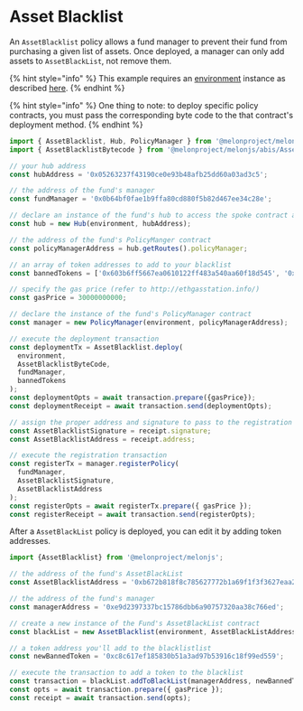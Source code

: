 # Asset Blacklist

An `AssetBlacklist` policy allows a fund manager to prevent their fund from purchasing a given list of assets. Once deployed, a manager can only add assets to `AssetBlackList`, not remove them. 

{% hint style="info" %}
This example requires an [environment](../../building-blocks/environment/) instance as described [here](../../building-blocks/environment/).
{% endhint %}

{% hint style="info" %}
One thing to note: to deploy specific policy contracts, you must pass the corresponding byte code to the that contract's deployment method.
{% endhint %}

```javascript
import { AssetBlacklist, Hub, PolicyManager } from '@melonproject/melonjs';
import { AssetBlacklistBytecode } from '@melonproject/melonjs/abis/AssetBlacklist.bin';

// your hub address
const hubAddress = '0x05263237f43190ce0e93b48afb25dd60a03ad3c5';

// the address of the fund's manager 
const fundManager = '0x0b64bf0fae1b9ffa80cd880f5b82d467ee34c28e'; 

// declare an instance of the fund's hub to access the spoke contract addresses
const hub = new Hub(environment, hubAddress);

// the address of the fund's PolicyManger contract
const policyManagerAddress = hub.getRoutes().policyManager; 

// an array of token addresses to add to your blacklist
const bannedTokens = ['0x603b6ff5667ea0610122ff483a540aa60f18d545', '0x83a422230f49ce9ab2d8e75c3d493a6ccf91e36a']; 

// specify the gas price (refer to http://ethgasstation.info/)
const gasPrice = 30000000000; 

// declare the instance of the fund's PolicyManager contract
const manager = new PolicyManager(environment, policyManagerAddress);

// execute the deployment transaction
const deploymentTx = AssetBlacklist.deploy(
  environment, 
  AssetBlacklistByteCode, 
  fundManager, 
  bannedTokens
);
const deploymentOpts = await transaction.prepare({gasPrice});
const deploymentReceipt = await transaction.send(deploymentOpts);

// assign the proper address and signature to pass to the registration transaction
const AssetBlacklistSignature = receipt.signature; 
const AssetBlacklistAddress = receipt.address;

// execute the registration transaction
const registerTx = manager.registerPolicy(
  fundManager, 
  AssetBlacklistSignature, 
  AssetBlacklistAddress
);
const registerOpts = await registerTx.prepare({ gasPrice });
const registerReceipt = await transaction.send(registerOpts);
```

After a `AssetBlackList` policy is deployed, you can edit it by adding token addresses.

```javascript
import {AssetBlacklist} from '@melonproject/melonjs';

// the address of the fund's AssetBlackList
const AssetBlacklistAddress = '0xb672b818f8c785627772b1a69f1f3f3627eaa25c'; 

// the address of the fund's manager
const managerAddress = '0xe9d2397337bc15786dbb6a90757320aa38c766ed'; 

// create a new instance of the Fund's AssetBlackList contract
const blackList = new AssetBlacklist(environment, AssetBlackListAddress);

// a token address you'll add to the blacklistlist  
const newBannedToken = '0xc8c617ef185830b51a3ad97b53916c18f99ed559'; 

// execute the transaction to add a token to the blacklist
const transaction = blackList.addToBlackList(managerAddress, newBannedToken);
const opts = await transaction.prepare({ gasPrice });
const receipt = await transaction.send(opts);
```

